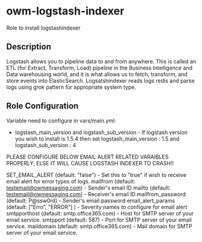 # owm-logstash-indexer
	
Role to install logstashindexer
	
## Description
    
Logstash allows you to pipeline data to and from anywhere. This is called an ETL (for Extract, Transform, Load) pipeline in the Business Intelligence and Data warehousing world, and it is what allows us to fetch, transform, and store events into ElasticSearch.
Logsatshindexer reads logs redis and parse logs using grok pattern for appropriate system type. 
    	
## Role Configuration

Variable need to configure in vars/main.yml:   

* logstash_main_version and logstash_sub_version - If logstash version you wish to install is 1.5.4 then set logstash_main_version : 1.5 and logstash_sub_version : 4

PLEASE CONFIGURE BELOW EMAIL ALERT RELATED VARAIBLES PROPERLY, ELSE IT WILL CAUSE LOGSTASH INDEXER TO CRASH!!

SET_EMAIL_ALERT (default: "false") - Set this to "true" if wish to receive email alert for error types of logs.
mailfrom (default: testemail@owmessaging.com) - Sender's email ID
mailto (default: testemail@owmessaging.com) - Receiver's email ID
mailfrom_password (default: P@ssw0rd) - Sender's email password
email_alert_params (default: ["Erro", "ERROR"] ) - Severity names to configure for email alert
smtpporthost (default: smtp.office365.com) - Host for SMTP server of your email service.
smtpport (default: 587) - Port for SMTP server of your email service.
maildomain (default: smtp.office365.com) - Mail domain for SMTP server of your email service.